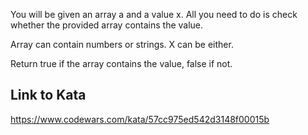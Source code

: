 You will be given an array a and a value x. All you need to do is check whether the provided array contains the value.

Array can contain numbers or strings. X can be either.

Return true if the array contains the value, false if not.

## Link to Kata
https://www.codewars.com/kata/57cc975ed542d3148f00015b